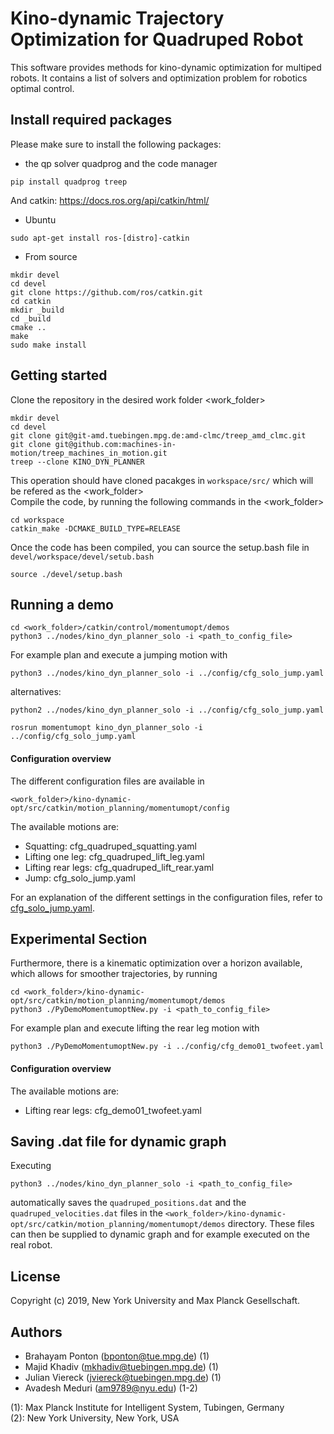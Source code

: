 # Kino-dynamic Trajectory Optimization for Quadruped Robot

This software provides methods for kino-dynamic optimization for multiped robots.
It contains a list of solvers and optimization problem for robotics optimal control.

## Install required packages

Please make sure to install the following packages:

- the qp solver quadprog and the code manager
```
pip install quadprog treep
```

And catkin: https://docs.ros.org/api/catkin/html/
- Ubuntu
```
sudo apt-get install ros-[distro]-catkin
```
- From source
```
mkdir devel
cd devel
git clone https://github.com/ros/catkin.git
cd catkin
mkdir _build
cd _build
cmake ..
make
sudo make install
```

## Getting started

Clone the repository in the desired work folder <work_folder>
```
mkdir devel
cd devel
git clone git@git-amd.tuebingen.mpg.de:amd-clmc/treep_amd_clmc.git
git clone git@github.com:machines-in-motion/treep_machines_in_motion.git
treep --clone KINO_DYN_PLANNER
```
This operation should have cloned pacakges in `workspace/src/` which will be
refered as the <work_folder>\
Compile the code, by running the following commands in the <work_folder>
```
cd workspace
catkin_make -DCMAKE_BUILD_TYPE=RELEASE
```

Once the code has been compiled, you can source the setup.bash file in
`devel/workspace/devel/setub.bash`
```
source ./devel/setup.bash
```

## Running a demo 
```
cd <work_folder>/catkin/control/momentumopt/demos
python3 ../nodes/kino_dyn_planner_solo -i <path_to_config_file>
```
For example plan and execute a jumping motion with
```
python3 ../nodes/kino_dyn_planner_solo -i ../config/cfg_solo_jump.yaml
```
alternatives:

```
python2 ../nodes/kino_dyn_planner_solo -i ../config/cfg_solo_jump.yaml
```
```
rosrun momentumopt kino_dyn_planner_solo -i ../config/cfg_solo_jump.yaml
```

#### Configuration overview
The different configuration files are available in 
```
<work_folder>/kino-dynamic-opt/src/catkin/motion_planning/momentumopt/config
```
The available motions are:
* Squatting: cfg_quadruped_squatting.yaml
* Lifting one leg: cfg_quadruped_lift_leg.yaml
* Lifting rear legs: cfg_quadruped_lift_rear.yaml
* Jump: cfg_solo_jump.yaml

For an explanation of the different settings in the configuration files, refer to [cfg_solo_jump.yaml](/src/catkin/motion_planning/momentumopt/config/cfg_solo_jump.yaml).

## Experimental Section
Furthermore, there is a kinematic optimization over a horizon available, which allows for smoother trajectories, by running
```
cd <work_folder>/kino-dynamic-opt/src/catkin/motion_planning/momentumopt/demos
python3 ./PyDemoMomentumoptNew.py -i <path_to_config_file>
```
For example plan and execute lifting the rear leg motion with
```
python3 ./PyDemoMomentumoptNew.py -i ../config/cfg_demo01_twofeet.yaml
```
#### Configuration overview
The available motions are:
* Lifting rear legs: cfg_demo01_twofeet.yaml

## Saving .dat file for dynamic graph

Executing
```
python3 ../nodes/kino_dyn_planner_solo -i <path_to_config_file>
```
automatically saves the `quadruped_positions.dat` and the `quadruped_velocities.dat` files in the `<work_folder>/kino-dynamic-opt/src/catkin/motion_planning/momentumopt/demos` directory. These files can then be supplied to dynamic graph and for example executed on the real robot.

## License

Copyright (c) 2019, New York University and Max Planck Gesellschaft.

## Authors

- Brahayam Ponton (<bponton@tue.mpg.de>) (1)
- Majid Khadiv (<mkhadiv@tuebingen.mpg.de>) (1)
- Julian Viereck (<jviereck@tuebingen.mpg.de>) (1)
- Avadesh Meduri (<am9789@nyu.edu>) (1-2)

(1): Max Planck Institute for Intelligent System, Tubingen, Germany \
(2): New York University, New York, USA
